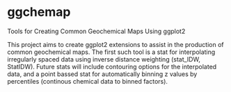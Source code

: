 # ggchemap
Tools for Creating Common Geochemical Maps Using ggplot2

This project aims to create ggplot2 extensions to assist in the production of common geochemical maps. The first such tool is a stat for interpolating irregularly spaced data using inverse distance weighting (stat_IDW, StatIDW). Future stats will include contouring options for the interpolated data, and a point bassed stat for automatically binning z values by percentiles (continous chemical data to binned factors).
